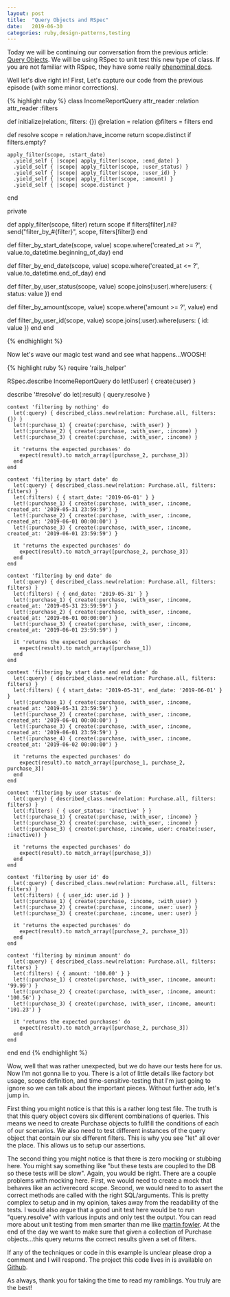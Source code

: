 ```yaml
---
layout: post
title:  "Query Objects and RSpec"
date:   2019-06-30
categories: ruby,design-patterns,testing
---
```


Today we will be continuing our conversation from the previous article: [Query Objects](https://caseyprovost.com/2019/7-days-of-design-patterns-part-5/). We will be using RSpec to unit test this new type of class. If you are not familiar with RSpec, they have some really [phenominal docs](https://relishapp.com/rspec).

Well let's dive right in! First, Let's capture our code from the previous episode (with some minor corrections).

{% highlight ruby %}
class IncomeReportQuery
  attr_reader :relation
  attr_reader :filters

  def initialize(relation:, filters: {})
    @relation = relation
    @filters = filters
  end

  def resolve
    scope = relation.have_income
    return scope.distinct if filters.empty?

    apply_filter(scope, :start_date)
      .yield_self { |scope| apply_filter(scope, :end_date) }
      .yield_self { |scope| apply_filter(scope, :user_status) }
      .yield_self { |scope| apply_filter(scope, :user_id) }
      .yield_self { |scope| apply_filter(scope, :amount) }
      .yield_self { |scope| scope.distinct }
  end

  private

  def apply_filter(scope, filter)
    return scope if filters[filter].nil?
    send("filter_by_#{filter}", scope, filters[filter])
  end

  def filter_by_start_date(scope, value)
    scope.where('created_at >= ?', value.to_datetime.beginning_of_day)
  end

  def filter_by_end_date(scope, value)
    scope.where('created_at <= ?', value.to_datetime.end_of_day)
  end

  def filter_by_user_status(scope, value)
    scope.joins(:user).where(users: { status: value })
  end

  def filter_by_amount(scope, value)
    scope.where('amount >= ?', value)
  end

  def filter_by_user_id(scope, value)
    scope.joins(:user).where(users: { id: value })
  end
end

{% endhighlight %}

Now let's wave our magic test wand and see what happens...WOOSH!

{% highlight ruby %}
require 'rails_helper'

RSpec.describe IncomeReportQuery do
  let!(:user) { create(:user) }

  describe '#resolve' do
    let(:result) { query.resolve }

    context 'filtering by nothing' do
      let(:query) { described_class.new(relation: Purchase.all, filters: {}) }
      let!(:purchase_1) { create(:purchase, :with_user) }
      let!(:purchase_2) { create(:purchase, :with_user, :income) }
      let!(:purchase_3) { create(:purchase, :with_user, :income) }

      it 'returns the expected purchases' do
        expect(result).to match_array([purchase_2, purchase_3])
      end
    end

    context 'filtering by start date' do
      let(:query) { described_class.new(relation: Purchase.all, filters: filters) }
      let(:filters) { { start_date: '2019-06-01' } }
      let!(:purchase_1) { create(:purchase, :with_user, :income, created_at: '2019-05-31 23:59:59') }
      let!(:purchase_2) { create(:purchase, :with_user, :income, created_at: '2019-06-01 00:00:00') }
      let!(:purchase_3) { create(:purchase, :with_user, :income, created_at: '2019-06-01 23:59:59') }

      it 'returns the expected purchases' do
        expect(result).to match_array([purchase_2, purchase_3])
      end
    end

    context 'filtering by end date' do
      let(:query) { described_class.new(relation: Purchase.all, filters: filters) }
      let(:filters) { { end_date: '2019-05-31' } }
      let!(:purchase_1) { create(:purchase, :with_user, :income, created_at: '2019-05-31 23:59:59') }
      let!(:purchase_2) { create(:purchase, :with_user, :income, created_at: '2019-06-01 00:00:00') }
      let!(:purchase_3) { create(:purchase, :with_user, :income, created_at: '2019-06-01 23:59:59') }

      it 'returns the expected purchases' do
        expect(result).to match_array([purchase_1])
      end
    end

    context 'filtering by start date and end date' do
      let(:query) { described_class.new(relation: Purchase.all, filters: filters) }
      let(:filters) { { start_date: '2019-05-31', end_date: '2019-06-01' } }
      let!(:purchase_1) { create(:purchase, :with_user, :income, created_at: '2019-05-31 23:59:59') }
      let!(:purchase_2) { create(:purchase, :with_user, :income, created_at: '2019-06-01 00:00:00') }
      let!(:purchase_3) { create(:purchase, :with_user, :income, created_at: '2019-06-01 23:59:59') }
      let!(:purchase_4) { create(:purchase, :with_user, :income, created_at: '2019-06-02 00:00:00') }

      it 'returns the expected purchases' do
        expect(result).to match_array([purchase_1, purchase_2, purchase_3])
      end
    end

    context 'filtering by user status' do
      let(:query) { described_class.new(relation: Purchase.all, filters: filters) }
      let(:filters) { { user_status: 'inactive' } }
      let!(:purchase_1) { create(:purchase, :with_user, :income) }
      let!(:purchase_2) { create(:purchase, :with_user, :income) }
      let!(:purchase_3) { create(:purchase, :income, user: create(:user, :inactive)) }

      it 'returns the expected purchases' do
        expect(result).to match_array([purchase_3])
      end
    end

    context 'filtering by user id' do
      let(:query) { described_class.new(relation: Purchase.all, filters: filters) }
      let(:filters) { { user_id: user.id } }
      let!(:purchase_1) { create(:purchase, :income, :with_user) }
      let!(:purchase_2) { create(:purchase, :income, user: user) }
      let!(:purchase_3) { create(:purchase, :income, user: user) }

      it 'returns the expected purchases' do
        expect(result).to match_array([purchase_2, purchase_3])
      end
    end

    context 'filtering by minimum amount' do
      let(:query) { described_class.new(relation: Purchase.all, filters: filters) }
      let(:filters) { { amount: '100.00' } }
      let!(:purchase_1) { create(:purchase, :with_user, :income, amount: '99.99') }
      let!(:purchase_2) { create(:purchase, :with_user, :income, amount: '100.56') }
      let!(:purchase_3) { create(:purchase, :with_user, :income, amount: '101.23') }

      it 'returns the expected purchases' do
        expect(result).to match_array([purchase_2, purchase_3])
      end
    end
  end
end
{% endhighlight %}

Wow, well that was rather unexpected, but we do have our tests here for us. Now I'm not gonna lie to you. There is a lot of little details like factory bot usage, scope definition, and time-sensitive-testing that I'm just going to ignore so we can talk about the important pieces. Without further ado, let's jump in.

First thing you might notice is that this is a rather long test file. The truth is that this query object covers six different combinations of queries. This means we need to create Purchase objects to fullfill the conditions of each of our scenarios. We also need to test different instances of the query object that contain our six different filters. This is why you see "let" all over the place. This allows us to setup our assertions.

The second thing you might notice is that there is zero mocking or stubbing here. You might say something like "but these tests are coupled to the DB so these tests will be slow". Again, you would be right. There are a couple problems with mocking here. First, we would need to create a mock that behaves like an activerecord scope. Second, we would need to to assert the correct methods are called with the right SQL/arguments. This is pretty complex to setup and in my opinion, takes away from the readability of the tests. I would also argue that a good unit test here would be to run "query.resolve" with various inputs and only test the output. You can read more about unit testing from men smarter than me like [martin fowler](https://www.martinfowler.com/bliki/UnitTest.html). At the end of the day we want to make sure that given a collection of Purchase objects...this query returns the correct results given a set of filters.

If any of the techniques or code in this example is unclear please drop a comment and I will respond. The project this code lives in is available on [Github](https://github.com/caseyprovost/query-object-example).

As always, thank you for taking the time to read my ramblings. You truly are the best!
